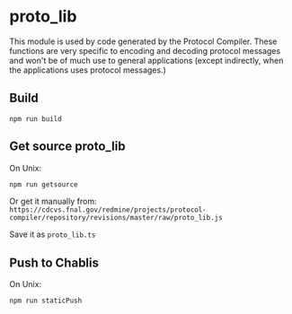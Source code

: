 # proto_lib

This module is used by code generated by the Protocol Compiler. These
functions are very specific to encoding and decoding protocol messages
and won't be of much use to general applications (except indirectly, when
the applications uses protocol messages.)


## Build
```npm run build```


## Get source proto_lib

On Unix:

```bash
npm run getsource
``` 

Or get it manually from: `https://cdcvs.fnal.gov/redmine/projects/protocol-compiler/repository/revisions/master/raw/proto_lib.js`

Save it as `proto_lib.ts`


## Push to Chablis
On Unix:

```bash
npm run staticPush
```
